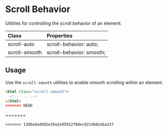 # Scroll Behavior

Utilities for controlling the scroll behavior of an element.

| Class         | Properties               |
| :------------ | :----------------------- |
| scroll-auto   | scroll-behavior: auto;   |
| scroll-smooth | scroll-behavior: smooth; |

## Usage

Use the `scroll-smooth` utilities to enable smooth scrolling within an element.

```html
<html class="scroll-smooth">
  <!-- ... -->
</html>
<<<<<<< HEAD
```
=======
```
>>>>>>> 13d6adadd92e29a2e95912f8dec0214b82eba237
